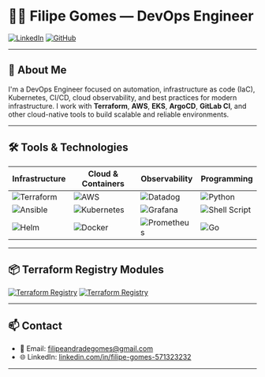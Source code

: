 # 👨‍💻 Filipe Gomes — DevOps Engineer

[![LinkedIn](https://img.shields.io/badge/LinkedIn-Filipe%20Gomes-0077B5?style=for-the-badge&logo=linkedin&logoColor=white)](https://www.linkedin.com/in/filipe-gomes-571323232/)
[![GitHub](https://img.shields.io/badge/GitHub-filipegomes11-181717?style=for-the-badge&logo=github&logoColor=white)](https://github.com/filipegomes11)

---

## 🚀 About Me

I'm a DevOps Engineer focused on automation, infrastructure as code (IaC), Kubernetes, CI/CD, cloud observability, and best practices for modern infrastructure. I work with **Terraform**, **AWS**, **EKS**, **ArgoCD**, **GitLab CI**, and other cloud-native tools to build scalable and reliable environments.

---

## 🛠️ Tools & Technologies

| Infrastructure | Cloud & Containers | Observability | Programming |
|----------------|--------------------|----------------|-------------|
| ![Terraform](https://img.shields.io/badge/Terraform-623CE4?style=for-the-badge&logo=terraform&logoColor=white) | ![AWS](https://img.shields.io/badge/AWS-232F3E?style=for-the-badge&logo=amazonaws&logoColor=white) | ![Datadog](https://img.shields.io/badge/Datadog-632CA6?style=for-the-badge&logo=datadog&logoColor=white) | ![Python](https://img.shields.io/badge/Python-3776AB?style=for-the-badge&logo=python&logoColor=white) |
| ![Ansible](https://img.shields.io/badge/Ansible-EE0000?style=for-the-badge&logo=ansible&logoColor=white) | ![Kubernetes](https://img.shields.io/badge/Kubernetes-326CE5?style=for-the-badge&logo=kubernetes&logoColor=white) | ![Grafana](https://img.shields.io/badge/Grafana-F46800?style=for-the-badge&logo=grafana&logoColor=white) | ![Shell Script](https://img.shields.io/badge/Shell-121011?style=for-the-badge&logo=gnu-bash&logoColor=white) |
| ![Helm](https://img.shields.io/badge/Helm-0F1689?style=for-the-badge&logo=helm&logoColor=white) | ![Docker](https://img.shields.io/badge/Docker-2496ED?style=for-the-badge&logo=docker&logoColor=white) | ![Prometheus](https://img.shields.io/badge/Prometheus-E6522C?style=for-the-badge&logo=prometheus&logoColor=white) | ![Go](https://img.shields.io/badge/Go-00ADD8?style=for-the-badge&logo=go&logoColor=white) |

---

## 📦 Terraform Registry Modules

[![Terraform Registry](https://img.shields.io/badge/Terraform%20Module-VPC--AWS-5C4EE5?style=for-the-badge&logo=terraform&logoColor=white)](https://registry.terraform.io/modules/filipegomes11/vpc/aws)
[![Terraform Registry](https://img.shields.io/badge/Terraform%20Module-EKS--AWS-5C4EE5?style=for-the-badge&logo=terraform&logoColor=white)](https://registry.terraform.io/modules/filipegomes11/eks/aws)

---

## 📫 Contact

- 📧 Email: filipeandradegomes@gmail.com  
- 🌐 LinkedIn: [linkedin.com/in/filipe-gomes-571323232](https://www.linkedin.com/in/filipe-gomes-571323232/)

---
